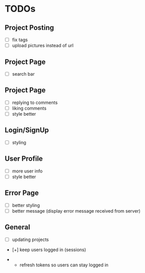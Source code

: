 # TODOs
## Project Posting
- [ ] fix tags
- [ ] upload pictures instead of url

## Project Page
- [ ] search bar

## Project Page
- [ ] replying to comments
- [ ] liking comments
- [ ] style better
 
## Login/SignUp
- [ ] styling

## User Profile
- [ ] more user info
- [ ] style better

## Error Page
- [ ] better styling
- [ ] better message (display error message received from server)

## General
- [ ] updating projects
- [+] keep users logged in (sessions)

- - refresh tokens so users can stay logged in 